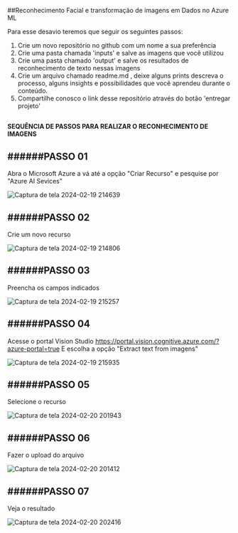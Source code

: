 ##Reconhecimento Facial e transformação de imagens em Dados no Azure ML

Para esse desavio teremos que seguir os seguintes passos:

1. Crie um novo repositório no github com um nome a sua preferência
2. Crie uma pasta chamada 'inputs' e salve as imagens que você utilizou
3. Crie uma pasta chamado 'output' e salve os resultados de reconhecimento de texto nessas imagens
4. Crie um arquivo chamado readme.md , deixe alguns prints descreva o processo, alguns insights e possibilidades que você aprendeu durante o conteúdo.
5. Compartilhe conosco o link desse repositório através do botão 'entregar projeto'

##

#### SEQUÊNCIA DE PASSOS PARA REALIZAR O RECONHECIMENTO DE IMAGENS


######PASSO 01
---
Abra o Microsoft Azure a vá até a opção "Criar Recurso" e pesquise por "Azure AI Sevices"

![Captura de tela 2024-02-19 214639](https://github.com/leo89arantes/Microsoft-Azure-AI-Fundamentals/assets/99375162/a749fba4-5f2e-453d-87b0-80544680102f)



######PASSO 02
---
Crie um novo recurso

![Captura de tela 2024-02-19 214806](https://github.com/leo89arantes/Microsoft-Azure-AI-Fundamentals/assets/99375162/704d3fb7-a4a7-44fb-a349-8a63b813084d)



######PASSO 03
---
Preencha os campos indicados 


![Captura de tela 2024-02-19 215257](https://github.com/leo89arantes/Microsoft-Azure-AI-Fundamentals/assets/99375162/e51ce9df-53c6-4ea7-a616-17cd8b68422d)


######PASSO 04
---
Acesse o portal Vision Studio https://portal.vision.cognitive.azure.com/?azure-portal=true 
E escolha a opção "Extract text from imagens"


![Captura de tela 2024-02-19 215935](https://github.com/leo89arantes/Microsoft-Azure-AI-Fundamentals/assets/99375162/1b3c2d03-8e38-4128-b6e5-f97f309c5a35)



######PASSO 05
---
Selecione o recurso


![Captura de tela 2024-02-20 201943](https://github.com/leo89arantes/Microsoft-Azure-AI-Fundamentals/assets/99375162/3a507bbf-6cc5-4332-8aa1-1c9bed9d4e65)


######PASSO 06
---
Fazer o upload do arquivo

![Captura de tela 2024-02-20 201412](https://github.com/leo89arantes/Microsoft-Azure-AI-Fundamentals/assets/99375162/533815d9-ec28-4eb5-b7aa-fd5a3419a27c)


######PASSO 07
---
Veja o resultado



![Captura de tela 2024-02-20 202416](https://github.com/leo89arantes/Microsoft-Azure-AI-Fundamentals/assets/99375162/f4c15b32-aaf7-47c8-ba77-043ed8074224)
